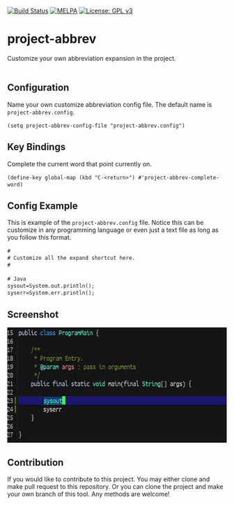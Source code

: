 [![Build Status](https://travis-ci.com/jcs090218/project-abbrev.svg?branch=master)](https://travis-ci.com/jcs090218/project-abbrev)
[![MELPA](https://melpa.org/packages/project-abbrev-badge.svg)](https://melpa.org/#/project-abbrev)
[![License: GPL v3](https://img.shields.io/badge/License-GPL%20v3-blue.svg)](https://www.gnu.org/licenses/gpl-3.0)


# project-abbrev #

Customize your own abbreviation expansion in the project.<br/><br/>


## Configuration ##
Name your own customize abbreviation config file. The default name
is `project-abbrev.config`.
```
(setq project-abbrev-config-file "project-abbrev.config")
```


## Key Bindings ##
Complete the current word that point currently on.
```
(define-key global-map (kbd "C-<return>") #'project-abbrev-complete-word)
```


## Config Example ##
This is example of the `project-abbrev.config` file. Notice this can be customize
in any programming language or even just a text file as long as you follow this format.
```
#
# Customize all the expand shortcut here.
#

# Java
sysout=System.out.println();
syserr=System.err.println();
```


## Screenshot ##
<img src="./screenshot/custom-abbrev-demo.gif" with="600" height="264"/>


## Contribution ##
If you would like to contribute to this project. You may either
clone and make pull request to this repository. Or you can
clone the project and make your own branch of this tool. Any
methods are welcome!
